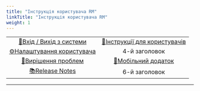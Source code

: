 ```yaml
---
title: "Інструкція користувача RM"
linkTitle: "Інструкція користувача RM"
weight: 1
---
```


| | |
|:-:|:--:|
| [ 🔐Вхід / Вихід з системи](/docs/login_logout/)     | [📜Інструкції для користувачів](User_Manual/UM_ToC.md) |
| [ ⚙️Налаштування користувача](/docs/user_settings) | 4-й заголовок                                             |
| [🙋Вирішення проблем](/docs/troubleshooting)         | [📱Мобільний додаток](mobeileapp.md)                   |
| [ 📚Release Notes](/docs/releasenotes/releasenotes/) | 6-й заголовок                                          |
---
